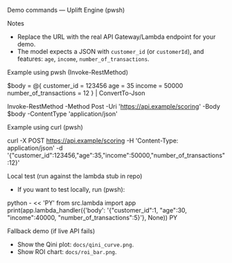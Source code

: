 Demo commands — Uplift Engine (pwsh)

Notes
- Replace the URL with the real API Gateway/Lambda endpoint for your demo.
- The model expects a JSON with `customer_id` (or `customerId`), and features: `age`, `income`, `number_of_transactions`.

Example using pwsh (Invoke-RestMethod)

$body = @{
    customer_id = 123456
    age = 35
    income = 50000
    number_of_transactions = 12
} | ConvertTo-Json

Invoke-RestMethod -Method Post -Uri 'https://api.example/scoring' -Body $body -ContentType 'application/json'

Example using curl (pwsh)

curl -X POST https://api.example/scoring -H 'Content-Type: application/json' -d '{"customer_id":123456,"age":35,"income":50000,"number_of_transactions":12}'

Local test (run against the lambda stub in repo)
- If you want to test locally, run (pwsh):

python - << 'PY'
from src.lambda import app
print(app.lambda_handler({'body': '{"customer_id":1, "age":30, "income":40000, "number_of_transactions":5}'}, None))
PY

Fallback demo (if live API fails)
- Show the Qini plot: `docs/qini_curve.png`.
- Show ROI chart: `docs/roi_bar.png`.
